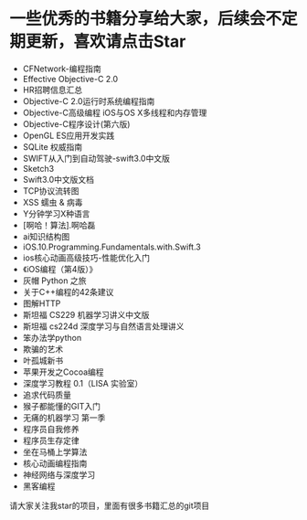 # 一些优秀的书籍分享给大家，后续会不定期更新，喜欢请点击Star
* CFNetwork-编程指南
* Effective Objective-C 2.0
* HR招聘信息汇总
* Objective-C 2.0运行时系统编程指南
* Objective-C高级编程 iOS与OS X多线程和内存管理
* Objective-C程序设计(第六版)
* OpenGL ES应用开发实践
* SQLite 权威指南
* SWIFT从入门到自动驾驶-swift3.0中文版
* Sketch3
* Swift3.0中文版文档
* TCP协议流转图
* XSS 蠕虫 & 病毒
* Y分钟学习X种语言
* [啊哈！算法].啊哈磊
* ai知识结构图
* iOS.10.Programming.Fundamentals.with.Swift.3
* ios核心动画高级技巧-性能优化入门
* 《iOS编程（第4版）》
* 灰帽 Python 之旅
* 关于C++编程的42条建议
* 图解HTTP
* 斯坦福 CS229 机器学习讲义中文版
* 斯坦福 cs224d 深度学习与自然语言处理讲义
* 笨办法学python
* 欺骗的艺术
* 叶孤城新书
* 苹果开发之Cocoa编程
* 深度学习教程 0.1（LISA 实验室）
* 追求代码质量
* 猴子都能懂的GIT入门
* 无痛的机器学习 第一季
* 程序员自我修养
* 程序员生存定律
* 坐在马桶上学算法
* 核心动画编程指南
* 神经网络与深度学习
* 黑客编程

请大家关注我star的项目，里面有很多书籍汇总的git项目
